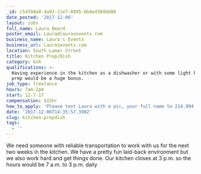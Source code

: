 ```yaml
---
_id: c54f04e0-da92-11e7-8895-6b8e430ddd88
date_posted: '2017-12-06'
layout: jobs
full_name: Laura Beard
poster_email: Laura@laurasevents.com
business_name: Laura's Events
business_url: Laurasevents.com
location: South Lamar Street
title: Kitchen Prep/Dish
category: boh
qualifications: >-
  Having experience in the kitchen as a dishwasher or with some light kitchen
  prep would be a huge bonus.
job_type: freelance
hours: 7am-2pm
start: 12-7-17
compensation: $15hr
how_to_apply: 'Please text Laura with a pic, your full name to 214.994.0008'
date: '2017-12-06T14:35:57.398Z'
slug: kitchen-prepdish
tags:
  - ''
---
```

We need someone with reliable transportation to work with us for the next two weeks in the kitchen. We have a pretty fun laid-back environment but we also work hard and get things done. Our kitchen closes at 3 p.m. so the hours would be 7 a.m. to 3 p.m. daily
